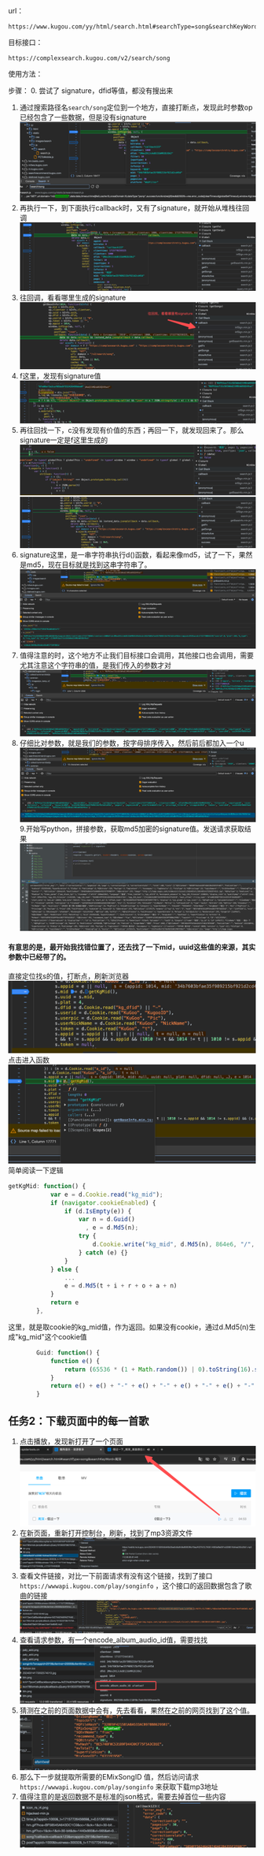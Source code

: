 url：
```
https://www.kugou.com/yy/html/search.html#searchType=song&searchKeyWord=%E5%91%A8%E6%B7%B1
```

目标接口：
```angular2html
https://complexsearch.kugou.com/v2/search/song
```

使用方法：

步骤：
0. 尝试了 signature，dfid等值，都没有搜出来

1. 通过搜索路径名`search/song`定位到一个地方，直接打断点，发现此时参数op已经包含了一些数据，但是没有signature
![img.png](img.png)
2. 再执行一下，到下面执行callback时，又有了signature，就开始从堆栈往回调
![img_4.png](img_4.png)
3. 往回调，看看哪里生成的signature
![img_5.png](img_5.png)
4. f这里，发现有signature值
![img_6.png](img_6.png)
5. 再往回找一下，c没有发现有价值的东西；再回一下，就发现回来了。那么signature一定是f这里生成的
![img_7.png](img_7.png)
![img_8.png](img_8.png)
6. signature这里，是一串字符串执行d()函数，看起来像md5，试了一下，果然是md5，现在目标就是找到这串字符串了。
![img_9.png](img_9.png)
7. 值得注意的时，这个地方不止我们目标接口会调用，其他接口也会调用，需要尤其注意这个字符串的值，是我们传入的参数才对
![img_10.png](img_10.png)
8. 仔细比对参数，就是我们的参数，按字母排序传入，然后前后都加入一个u
![img_11.png](img_11.png)
9.开始写python，拼接参数，获取md5加密的signature值。发送请求获取结果
![img_12.png](img_12.png)



#### 有意思的是，最开始我找错位置了，还去找了一下mid，uuid这些值的来源，其实参数中已经带了的。
直接定位找s的值，打断点，刷新浏览器
![img_2.png](img_2.png)
点击进入函数
![img_3.png](img_3.png)
简单阅读一下逻辑
``` javascript
getKgMid: function() {
            var e = d.Cookie.read("kg_mid");
            if (navigator.cookieEnabled) {
                if (d.IsEmpty(e)) {
                    var n = d.Guid()
                      , e = d.Md5(n);
                    try {
                        d.Cookie.write("kg_mid", d.Md5(n), 864e6, "/", "kugou.com")
                    } catch (e) {}
                }
            } else {
                ...
                e = d.Md5(t + i + r + o + a + n)
            }
            return e
        },
```
这里，就是取cookie的kg_mid值，作为返回。如果没有cookie，通过d.Md5(n)生成"kg_mid"这个cookie值
```javascript
        Guid: function() {
            function e() {
                return (65536 * (1 + Math.random()) | 0).toString(16).substring(1)
            }
            return e() + e() + "-" + e() + "-" + e() + "-" + e() + "-" + e() + e() + e()
        }
```


## 任务2：下载页面中的每一首歌
1. 点击播放，发现新打开了一个页面
![img_13.png](img_13.png)
2. 在新页面，重新打开控制台，刷新，找到了mp3资源文件
![img_14.png](img_14.png)
3. 查看文件链接，对比一下前面请求有没有这个链接，找到了接口`
https://wwwapi.kugou.com/play/songinfo` ，这个接口的返回数据包含了歌曲的链接
![img_15.png](img_15.png)
4. 查看请求参数，有一个encode_album_audio_id值，需要找找
![img_16.png](img_16.png)
5. 猜测在之前的页面数据中会有，先去看看，果然在之前的网页找到了这个值。
![img_17.png](img_17.png)
6. 那么下一步就提取所需要的EMixSongID 值，然后访问请求`https://wwwapi.kugou.com/play/songinfo` 来获取下载mp3地址
7. 值得注意的是返回数据不是标准的json格式，需要去掉首位一些内容
![img_18.png](img_18.png)